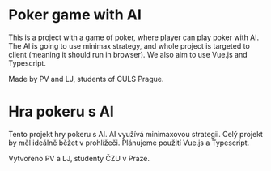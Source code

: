 # Poker game with AI
This is a project with a game of poker, where player can play poker with AI. The AI is going to use minimax strategy, and whole project is targeted to client (meaning it should run in browser). We also aim to use Vue.js and Typescript.

Made by PV and LJ, students of CULS Prague.

# Hra pokeru s AI
Tento projekt hry pokeru s AI. AI využívá minimaxovou strategii. Celý projekt by měl ideálně běžet v prohlížeči. Plánujeme použití Vue.js a Typescript.

Vytvořeno PV a LJ, studenty ČZU v Praze.